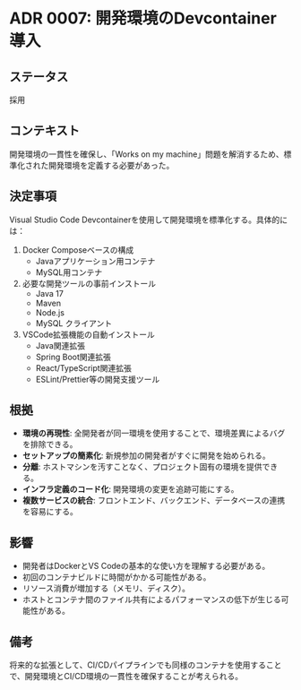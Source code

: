 # ADR 0007: 開発環境のDevcontainer導入

## ステータス
採用

## コンテキスト
開発環境の一貫性を確保し、「Works on my machine」問題を解消するため、標準化された開発環境を定義する必要があった。

## 決定事項
Visual Studio Code Devcontainerを使用して開発環境を標準化する。具体的には：

1. Docker Composeベースの構成
   - Javaアプリケーション用コンテナ
   - MySQL用コンテナ
2. 必要な開発ツールの事前インストール
   - Java 17
   - Maven
   - Node.js
   - MySQL クライアント
3. VSCode拡張機能の自動インストール
   - Java関連拡張
   - Spring Boot関連拡張
   - React/TypeScript関連拡張
   - ESLint/Prettier等の開発支援ツール

## 根拠
- **環境の再現性**: 全開発者が同一環境を使用することで、環境差異によるバグを排除できる。
- **セットアップの簡素化**: 新規参加の開発者がすぐに開発を始められる。
- **分離**: ホストマシンを汚すことなく、プロジェクト固有の環境を提供できる。
- **インフラ定義のコード化**: 開発環境の変更を追跡可能にする。
- **複数サービスの統合**: フロントエンド、バックエンド、データベースの連携を容易にする。

## 影響
- 開発者はDockerとVS Codeの基本的な使い方を理解する必要がある。
- 初回のコンテナビルドに時間がかかる可能性がある。
- リソース消費が増加する（メモリ、ディスク）。
- ホストとコンテナ間のファイル共有によるパフォーマンスの低下が生じる可能性がある。

## 備考
将来的な拡張として、CI/CDパイプラインでも同様のコンテナを使用することで、開発環境とCI/CD環境の一貫性を確保することが考えられる。